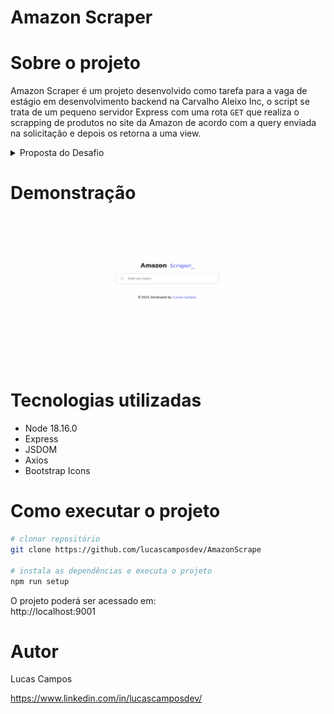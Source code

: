 # Amazon Scraper

# Sobre o projeto

Amazon Scraper é um projeto desenvolvido como tarefa para a vaga de estágio em desenvolvimento backend na Carvalho Aleixo Inc, o script se trata de um pequeno servidor Express com uma rota ```GET``` que realiza o scrapping de produtos no site da Amazon de acordo com a query enviada na solicitação e depois os retorna a uma view. 

<details>
<summary>Proposta do Desafio</summary>
<img src="/public/images/Proposta.png">
</details>

# Demonstração

<img src="/public/images/Animação.gif">

# Tecnologias utilizadas
- Node 18.16.0
- Express
- JSDOM
- Axios
- Bootstrap Icons

# Como executar o projeto

```bash
# clonar repositório
git clone https://github.com/lucascamposdev/AmazonScrape

# instala as dependências e executa o projeto
npm run setup
```

O projeto poderá ser acessado em: <br>
http://localhost:9001


# Autor

Lucas Campos

https://www.linkedin.com/in/lucascamposdev/



